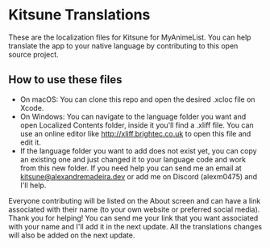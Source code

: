 # Kitsune Translations
These are the localization files for Kitsune for MyAnimeList. You can help translate the app to your native language by contributing to this open source project.

## How to use these files
- On macOS: You can clone this repo and open the desired .xcloc file on Xcode.
- On Windows: You can navigate to the language folder you want and open Localized Contents folder, inside it you'll find a .xliff file. You can use an online editor like http://xliff.brightec.co.uk to open this file and edit it. 
- If the language folder you want to add does not exist yet, you can copy an existing one and just changed it to your language code and work from this new folder. If you need help you can send me an email at <a href = "mailto: kitsune@alexandremadeira.dev"> kitsune@alexandremadeira.dev</a> or add me on Discord (alexm0475) and I'll help.

Everyone contributing will be listed on the About screen and can have a link associated with their name (to your own website or preferred social media). Thank you for helping!
You can send me your link that you want associated with your name and I'll add it in the next update. All the translations changes will also be added on the next update.

